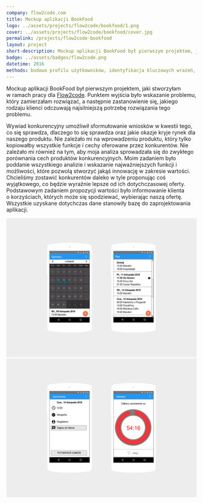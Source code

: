 ```yaml
---
company: flow2code.com
title: Mockup aplikacji BookFood
logo: ../assets/projects/flow2code/bookfood/1.png
cover: ../assets/projects/flow2code/bookfood/cover.jpg
permalink: /projects/flow2code-bookfood
layout: project
short-description: Mockup aplikacji BookFood był pierwszym projektem, jaki stworzyłam w ramach pracy dla Flow2code.
badge: ../assets/badges/flow2code.png
datetime: 2016
methods: budowa profilu użytkowników, identyfikacja kluczowych wrażeń, macierz analizy konkurencji, identyfikacja okazji rynkowych, prototypowanie, strukturyzacja, projektowanie hierarchii, wartościowanie, porządek elementów
---
```


Mockup aplikacji BookFood był pierwszym projektem, jaki stworzyłam w&nbsp;ramach pracy dla <a href="https://flow2code.com/">Flow2code</a>. Punktem wyjścia było wskazanie problemu, który zamierzałam rozwiązać, a&nbsp;następnie zastanowienie się, jakiego rodzaju klienci odczuwają najsilniejszą potrzebę rozwiązania tego problemu.

Wywiad konkurencyjny umożliwił sformułowanie wniosków w&nbsp;kwestii tego, co się sprawdza, dlaczego to się sprawdza oraz jakie okazje kryje rynek dla naszego produktu. Nie zależało mi na wprowadzeniu produktu, który tylko kopiowałby wszystkie funkcje i&nbsp;cechy oferowane przez konkurentów. Nie zależało mi również na tym, aby moja analiza sprowadzała się do zwykłego porównania cech produktów konkurencyjnych. Moim zadaniem było poddanie wszystkiego analizie i&nbsp;wskazanie najważniejszych funkcji i możliwości, które pozwolą stworzyć jakąś innowację w&nbsp;zakresie wartości. Chcieliśmy zostawić konkurentów daleko w&nbsp;tyle proponując coś wyjątkowego, co będzie wyraźnie lepsze od ich dotychczasowej oferty. Podstawowym zadaniem propozycji wartości było informowanie klienta o&nbsp;korzyściach, których może się spodziewać, wybierając naszą ofertę. Wszystkie uzyskane dotychczas dane stanowiły bazę do zaprojektowania aplikacji.

<div class="project-image">
	<img src="../assets/projects/flow2code/bookfood/1.png" />
</div>
<div class="project-image">
	<img src="../assets/projects/flow2code/bookfood/2.png" />
</div>
